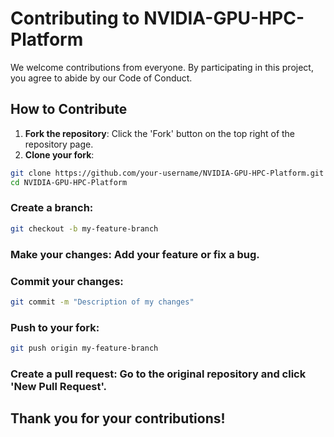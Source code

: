 # Contributing to NVIDIA-GPU-HPC-Platform

We welcome contributions from everyone. By participating in this project, you agree to abide by our Code of Conduct.

## How to Contribute

1. **Fork the repository**: Click the 'Fork' button on the top right of the repository page.
2. **Clone your fork**:
```bash
git clone https://github.com/your-username/NVIDIA-GPU-HPC-Platform.git
cd NVIDIA-GPU-HPC-Platform
```
### Create a branch:
```bash
git checkout -b my-feature-branch
```
### Make your changes: Add your feature or fix a bug.
### Commit your changes:
```bash
git commit -m "Description of my changes"
```
### Push to your fork:
```bash
git push origin my-feature-branch
```
### Create a pull request: Go to the original repository and click 'New Pull Request'.
## Thank you for your contributions!
